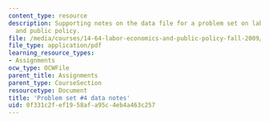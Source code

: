```yaml
---
content_type: resource
description: Supporting notes on the data file for a problem set on labor economics
  and public policy.
file: /media/courses/14-64-labor-economics-and-public-policy-fall-2009/0f331c2fef1958afa95c4eb4a463c257_MIT14_64F09_ps4_dat.pdf
file_type: application/pdf
learning_resource_types:
- Assignments
ocw_type: OCWFile
parent_title: Assignments
parent_type: CourseSection
resourcetype: Document
title: 'Problem set #4 data notes'
uid: 0f331c2f-ef19-58af-a95c-4eb4a463c257
---
```


